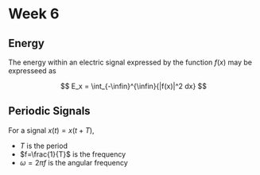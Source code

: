 # Week 6

## Energy

The energy within an electric signal expressed by the function $f(x)$ may be expresseed as

$$
E_x = \int_{-\infin}^{\infin}{|f(x)|^2 dx}
$$

## Periodic Signals

For a signal $x(t)=x(t+T)$,
- $T$ is the period
- $f=\frac{1}{T}$ is the frequency
- $\omega = 2\pi f$ is the angular frequency

